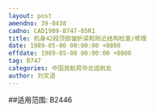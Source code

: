 ```yaml
---
layout: post
amendno: 39-0438
cadno: CAD1989-B747-05R1
title: 机身42段顶部皱折梁和附近结构检查/修理
date: 1989-05-06 00:00:00 +0800
effdate: 1989-05-08 00:00:00 +0800
tag: B747
categories: 中国民航局华北适航处
author: 刘文语
---
```


##适用范围:
B2446

